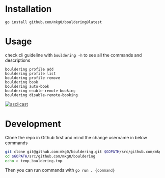 #

# Installation

```
go install github.com/mkg0/bouldering@latest
```

# Usage

check cli guideline with `bouldering -h` to see all the commands and descriptions

```
bouldering profile add
bouldering profile list
bouldering profile remove
bouldering book
bouldering auto-book
bouldering enable-remote-booking
bouldering disable-remote-booking
```

[![asciicast](https://asciinema.org/a/HuQxtB0RHvBM5GFjk2UKXuuzd.svg)](https://asciinema.org/a/HuQxtB0RHvBM5GFjk2UKXuuzd)

# Development

Clone the repo in Github first and mind the change username in below commands

```sh
git clone git@github.com:mkg0/bouldering.git $GOPATH/src/github.com/mkg0/bouldering
cd $GOPATH/src/github.com/mkg0/bouldering
echo > temp_bouldering.tmp
```

Then you can run commands with `go run . {command}`